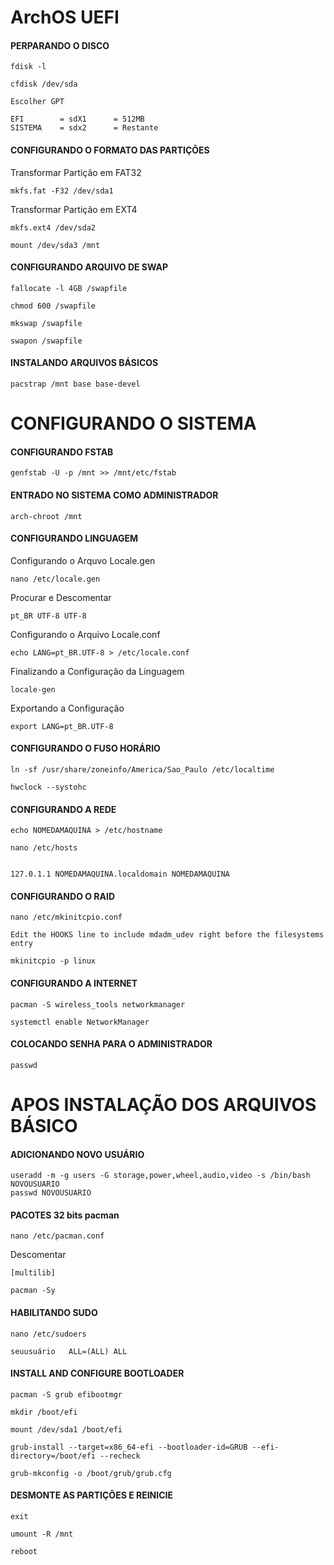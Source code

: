 # ArchOS UEFI

#### PERPARANDO O DISCO

```
fdisk -l
```
```
cfdisk /dev/sda
```
```
Escolher GPT
```
```
EFI        = sdX1      = 512MB 
SISTEMA    = sdx2      = Restante
```
#### CONFIGURANDO O FORMATO DAS PARTIÇÕES

Transformar Partição em FAT32
```
mkfs.fat -F32 /dev/sda1
```
Transformar Partição em EXT4
```
mkfs.ext4 /dev/sda2
```
```
mount /dev/sda3 /mnt
```
#### CONFIGURANDO ARQUIVO DE SWAP
```
fallocate -l 4GB /swapfile
```
```
chmod 600 /swapfile
```
```
mkswap /swapfile
```
```
swapon /swapfile
```
#### INSTALANDO ARQUIVOS BÁSICOS
```
pacstrap /mnt base base-devel
```
# CONFIGURANDO O SISTEMA

#### CONFIGURANDO FSTAB  
```
genfstab -U -p /mnt >> /mnt/etc/fstab
```
#### ENTRADO NO SISTEMA COMO ADMINISTRADOR 
```
arch-chroot /mnt
```
#### CONFIGURANDO LINGUAGEM
Configurando o Arquvo Locale.gen
```
nano /etc/locale.gen
```
Procurar e Descomentar
```
pt_BR UTF-8 UTF-8
```
Configurando o Arquivo Locale.conf
```
echo LANG=pt_BR.UTF-8 > /etc/locale.conf
```
Finalizando a Configuração da Linguagem
```
locale-gen
```
Exportando a Configuração
```
export LANG=pt_BR.UTF-8
```
#### CONFIGURANDO O FUSO HORÁRIO
```
ln -sf /usr/share/zoneinfo/America/Sao_Paulo /etc/localtime
```
```
hwclock --systohc
```

#### CONFIGURANDO A REDE
```
echo NOMEDAMAQUINA > /etc/hostname
```
```
nano /etc/hosts
```
```

127.0.1.1 NOMEDAMAQUINA.localdomain NOMEDAMAQUINA
```
#### CONFIGURANDO O RAID
```
nano /etc/mkinitcpio.conf
```
```
Edit the HOOKS line to include mdadm_udev right before the filesystems entry
```
```
mkinitcpio -p linux
```

#### CONFIGURANDO A INTERNET
```
pacman -S wireless_tools networkmanager
```
```
systemctl enable NetworkManager
```
#### COLOCANDO SENHA PARA O ADMINISTRADOR
```
passwd
```

# APOS INSTALAÇÃO DOS ARQUIVOS BÁSICO

#### ADICIONANDO NOVO USUÁRIO
```
useradd -m -g users -G storage,power,wheel,audio,video -s /bin/bash NOVOUSUARIO
passwd NOVOUSUARIO
```
#### PACOTES 32 bits pacman
```
nano /etc/pacman.conf
```
Descomentar
```
[multilib]
```
```
pacman -Sy
```

#### HABILITANDO SUDO
```
nano /etc/sudoers
```
```
seuusuário   ALL=(ALL) ALL
```
#### INSTALL AND CONFIGURE BOOTLOADER
```
pacman -S grub efibootmgr
```
```
mkdir /boot/efi
```
```
mount /dev/sda1 /boot/efi
```
```
grub-install --target=x86_64-efi --bootloader-id=GRUB --efi-directory=/boot/efi --recheck
```
```
grub-mkconfig -o /boot/grub/grub.cfg
```

#### DESMONTE AS PARTIÇÕES E REINICIE
```
exit
```
```
umount -R /mnt
```
```
reboot
```
